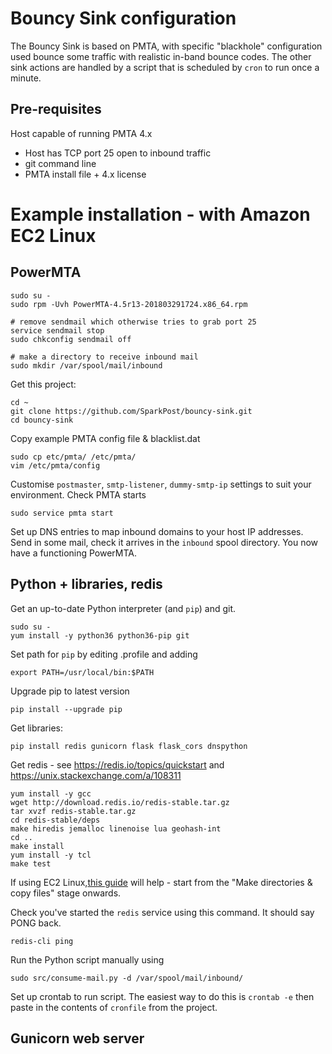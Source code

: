 # Bouncy Sink configuration

The Bouncy Sink is based on PMTA, with specific "blackhole" configuration used bounce some traffic with realistic in-band bounce
codes. The other sink actions are handled by a script that is scheduled by `cron` to run once a minute.

## Pre-requisites

Host capable of running PMTA 4.x
- Host has TCP port 25 open to inbound traffic
- git command line
- PMTA install file + 4.x license

# Example installation - with Amazon EC2 Linux

## PowerMTA

```
sudo su -
sudo rpm -Uvh PowerMTA-4.5r13-201803291724.x86_64.rpm 

# remove sendmail which otherwise tries to grab port 25
service sendmail stop
sudo chkconfig sendmail off

# make a directory to receive inbound mail
sudo mkdir /var/spool/mail/inbound
```

Get this project:
```
cd ~
git clone https://github.com/SparkPost/bouncy-sink.git
cd bouncy-sink
```

Copy example PMTA config file & blacklist.dat 

```
sudo cp etc/pmta/ /etc/pmta/
vim /etc/pmta/config
```
Customise `postmaster`, `smtp-listener`, `dummy-smtp-ip` settings to suit your environment.  Check PMTA starts
```
sudo service pmta start
```

Set up DNS entries to map inbound domains to your host IP addresses.
Send in some mail, check it arrives in the `inbound` spool directory.
You now have a functioning PowerMTA.

## Python + libraries, redis
Get an up-to-date Python interpreter (and `pip`) and git.  
```
sudo su -
yum install -y python36 python36-pip git
```

Set path for `pip` by editing .profile and adding
```
export PATH=/usr/local/bin:$PATH
```

Upgrade pip to latest version
```
pip install --upgrade pip
```

Get libraries:
```
pip install redis gunicorn flask flask_cors dnspython 
```

Get redis - see https://redis.io/topics/quickstart and https://unix.stackexchange.com/a/108311
```
yum install -y gcc
wget http://download.redis.io/redis-stable.tar.gz
tar xvzf redis-stable.tar.gz
cd redis-stable/deps
make hiredis jemalloc linenoise lua geohash-int
cd ..
make install
yum install -y tcl
make test
```
If using EC2 Linux,[this guide](https://medium.com/@andrewcbass/install-redis-v3-2-on-aws-ec2-instance-93259d40a3ce)
will help - start from the "Make directories & copy files" stage onwards.

Check you've started the `redis` service using this command. It should say PONG back.
```
redis-cli ping
```

Run the Python script manually using 
```
sudo src/consume-mail.py -d /var/spool/mail/inbound/
```

Set up crontab to run script. The easiest way to do this is `crontab -e` then paste in the contents of `cronfile` from the project.

## Gunicorn web server

